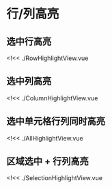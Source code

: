 # 行/列高亮

## 选中行高亮

<!<< ./RowHighlightView.vue

## 选中列高亮

<!<< ./ColumnHighlightView.vue

## 选中单元格行列同时高亮

<!<< ./AllHighlightView.vue

## 区域选中 + 行列高亮

<!<< ./SelectionHighlightView.vue
